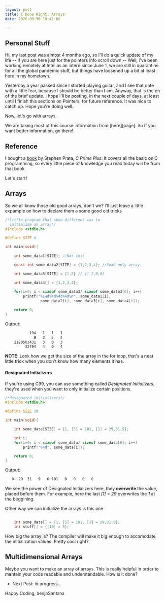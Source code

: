 ```yaml
---
layout: post
title: C Done Right; Arrays
date: 2020-09-30 18:41:00

---
```


## Personal Stuff

Hi, my last post was almost 4 months ago, so I'll do a quick update of my life -- if you are here just for the pointers info scroll down --
Well, I've been working remotely at Intel as an intern since June 1, we are still in quarantine for all the global pandemic stuff, but things have loosened up a bit at least here in my hometown.

Yesterday a year passed since I started playing guitar, and I see that date with a little fear, because I should be better than I am. 
Anyway, that is the en of the brief update. I hope I'll be posting, in the next couple of days, at least until I finish this sections on Pointers, for future reference. It was nice to catch up. Hope you're doing well. 

Now, let's go with arrays.

We are taking most of this course information from [here][page]. So if you want better information, go there!

## Reference

I bought a [book][book] by Stephen Prata, _C Prime Plus_. It covers all the basic on C programming, so every little piece of knowledge you read today will be from that book.

Let's start! 

## Arrays

So we all know those old good arrays, don't we? I'll just leave a little expample on how to declare them a some good old tricks


```c
/*little program that show different was to 
  initialize an array*/
#include <stdio.h>

#define SIZE 4

int main(void){
    
    int some_data1[SIZE]; //Not init

    const int some_data2[SIZE] = {1,2,3,4}; //Read only array

    int some_data3[SIZE] = {1,2} // {1,2,0,0}

    int some_data4[] = {1,2,3,4};
    
    for(i=0; i < sizeof some_data3/ sizeof some_data3[0]; i++)
        printf("%14d%4d%4d%4d\n", some_data1[i],
                some_data2[i], some_data3[i], some_data4[i]);

    return 0;
}
```
Output:

```bash
           194   1   1   1
             0   2   2   2
    2120503431   3   0   3
         32764   4   0   4
```

__NOTE__: Look how we get the size of the array in the for loop, that's a neat little trick when you don't know how many elements it has.

#### Designated Initializers

If you're using C99, you can use something called _Designated Initializers_, they're used when you want to only initialize certain positions.

```c
/*designated initializers*/
#include <stdio.h>

#define SIZE 10

int main(void){

    int some_data[SIZE] = {1, [5] = 101, [1] = 29,31,9};

    int i;
    for(i=0; i < sizeof some_data/ sizeof some_data[0]; i++)
        printf("%4d", some_data[i]);

    return 0;
}

```
Output:

```bash
   0  29  31   9   0 101   0   0   0   0
```
We see the power of Designated Initializers here, they __overwrite__ the value, placed before them. For example, here the last _[1] = 29_ overwrites the _1_ at the beggining.

Other way we can initialize the arrays is this one
```c
    
    int some_data[] = {1, [5] = 101, [1] = 29,31,9};
    int stuff[] = {[10] = 5};

```
How big the array is? The compiler will make it big enough to accomodate the initialization values. Pretty cool right?

## Multidimensional Arrays

Maybe you want to make an array of arrays. This is really helpful in order to mantain your code readable and understandable. How is it done?

* Next Post: In progress...

Happy Coding,
benjaSantana

[book]: https://www.amazon.com/Primer-Plus-6th-Developers-Library/dp/0321928423
